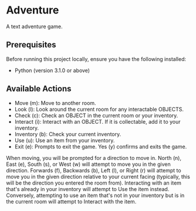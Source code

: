 # Adventure

A text adventure game. 

## Prerequisites

Before running this project locally, ensure you have the following installed:

- Python (version 3.1.0 or above)

## Available Actions

- Move (m): Move to another room.
- Look (l): Look around the current room for any interactable OBJECTS.
- Check (c): Check an OBJECT in the current room or your inventory. 
- Interact (i): Interact with an OBJECT. If it is collectable, add it to your inventory.
- Inventory (b): Check your current inventory.
- Use (u): Use an item from your inventory.
- Exit (e): Prompts to exit the game. Yes (y) confirms and exits the game.

When moving, you will be prompted for a direction to move in.
North (n), East (e), South (s), or West (w) will attempt to move you in the given direction.
Forwards (f), Backwards (b), Left (l), or Right (r) will attempt to move you in the given direction relative to your current facing (typically, this will be the direction you entered the room from).
Interacting with an item that's already in your inventory will attempt to Use the item instead.
Conversely, attempting to use an item that's not in your inventory but is in the current room will attempt to Interact with the item.